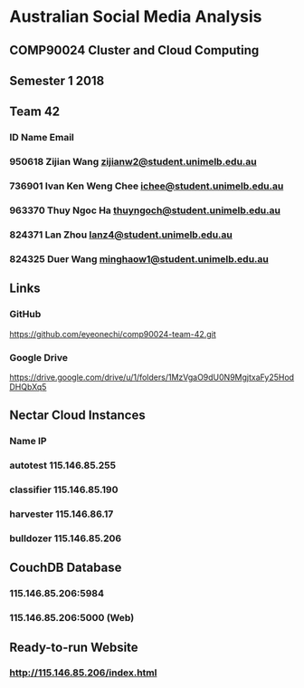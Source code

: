 # Australian Social Media Analysis
## COMP90024 Cluster and Cloud Computing
## Semester 1 2018

## Team 42
### ID      Name                Email
### 950618  Zijian Wang         zijianw2@student.unimelb.edu.au
### 736901  Ivan Ken Weng Chee  ichee@student.unimelb.edu.au
### 963370  Thuy Ngoc Ha        thuyngoch@student.unimelb.edu.au
### 824371  Lan Zhou            lanz4@student.unimelb.edu.au
### 824325  Duer Wang           minghaow1@student.unimelb.edu.au

## Links
### GitHub
https://github.com/eyeonechi/comp90024-team-42.git
### Google Drive
https://drive.google.com/drive/u/1/folders/1MzVgaO9dU0N9MgjtxaFy25HodDHQbXq5

## Nectar Cloud Instances
### Name        IP
### autotest    115.146.85.255
### classifier  115.146.85.190
### harvester   115.146.86.17
### bulldozer   115.146.85.206

## CouchDB Database
### 115.146.85.206:5984
### 115.146.85.206:5000 (Web)

## Ready-to-run Website
### http://115.146.85.206/index.html

